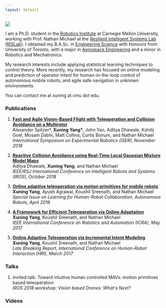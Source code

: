 ```yaml
---
layout: default
---
```


<img class="profile-picture" src="{{site.baseurl}}/{{site.profile-picture}}">

​I am a Ph.D. student in the [Robotics Institute](https://www.ri.cmu.edu/) at Carnegie Mellon University, working with Prof. Nathan Michael at the [Resilient Intelligent Systems Lab (RISLab)](https://www.rislab.org/). I obtained my B.A.Sc. in [Engineering Science](http://engsci.utoronto.ca/explore_our_program/about_engsci/) with Honours from University of Toronto, with a major in [Aerospace Engineering](http://www.utias.utoronto.ca/) and a minor in Robotics and Mechatronics.

My research interests include applying statistical learning techniques to control theory. More recently, my research has focused on online modeling and prediction of operator intent for human-in-the-loop control of autonomous mobile robots, and agile safe navigation in unknown environments.

You can contact me at xuning at cmu dot edu.

### Publications
 <!-- <div class="alignable pull-right"><img src="https://media.giphy.com/media/vFKqnCdLPNOKc/giphy.gif"  height="40" /></div> -->

1. [**Fast and Agile Vision-Based Flight with Teleoperation and Collision Avoidance on a Multirotor**](https://www.rislab.org/research1/fast-and-agile-vision-based-flight-with-teleoperation-and-collision-avoidance-on-a-multirotor)  
Alexander Spitzer\*, **Xuning Yang\***, John Yao, Aditya Dhawale, Kshitij Goel, Mosam Dabhi, Matt Collins, Curtis Boirum, and Nathan Michael  
*International Symposium on Experimental Robotics (ISER), November 2018*

2.  [**Reactive Collision Avoidance using Real-Time Local Gaussian Mixture Model Maps**](https://www.rislab.org/research1/reactive-collision-avoidance-using-real-time-local-gaussian-mixture-model-maps)  
Aditya Dhawale, **Xuning Yang**, and Nathan Michael  
*IEEE/RSJ International Conference on Intelligent Robots and Systems (IROS), October 2018*

3. [**Online adaptive teleoperation via motion primitives for mobile robots**](https://rdcu.be/M3B5)  
**Xuning Yang**, Ayush Agrawal, Koushil Sreenath, and Nathan Michael  
*Special Issue on Learning for Human-Robot Collaboration, Autonomous Robots, April 2018*

4. [**A Framework for Efficient Teleoperation via Online Adaptation**](https://ieeexplore.ieee.org/document/7989701/)  
**Xuning Yang**, Koushil Sreenath, and Nathan Michael  
*IEEE International Conference on Robotics and Automation (ICRA), May 2017*

5.  [**Online Adaptive Teleoperation via Incremental Intent Modeling**](http://doi.acm.org/10.1145/3029798.3038370)  
**Xuning Yang**, Koushil Sreenath, and Nathan Michael  
*Late Breaking Report, International Conference on Human-Robot Interaction (HRI), March 2017*


### Talks

1. Invited talk: Toward intuitive human controlled MAVs: motion primitives based teleoperation  
*IROS 2018 workshop: Vision based Drones: What's Next?*

### Videos

<!-- <div class="video">
   <video  style="display:block; width:100%; height:auto;" autoplay controls loop="loop">
       <source src="media/videos/rapyuta_2016.mp4" type="video/mp4" />
   </video>
</div> -->
